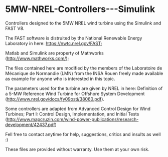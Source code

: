 # 5MW-NREL-Controllers---Simulink
Controllers designed to the 5MW NREL wind turbine using the Simulink and FAST V8.

The FAST software is distruited by the National Renewable Energy Laboratory in here: https://nwtc.nrel.gov/FAST;

Matlab and Simulink are property of Mathworks (http://www.mathworks.com/);

The files contained here are modified by the members of the Laboratoire de Mécanique de Normandie (LMN) from the INSA Rouen freely made available as example for anyone who is interested in this topic.

The parameters used for the turbine are given by NREL in here: Definition of a 5-MW Reference Wind Turbine for Offshore System Development (http://www.nrel.gov/docs/fy09osti/38060.pdf).

Some controllers are adapted from Advanced Control Design for Wind Turbines; Part I: Control Design, Implementation, and Initial Tests  (http://www.mapcruzin.com/wind-power-publications/research-development/42437.pdf)


Fell free to contact anytime for help, suggestions, critics and insults as well :)

These files are provided without warranty. Use them at your own risk.
